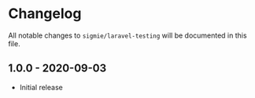 # Changelog

All notable changes to `sigmie/laravel-testing` will be documented in this file.

## 1.0.0 - 2020-09-03
- Initial release
